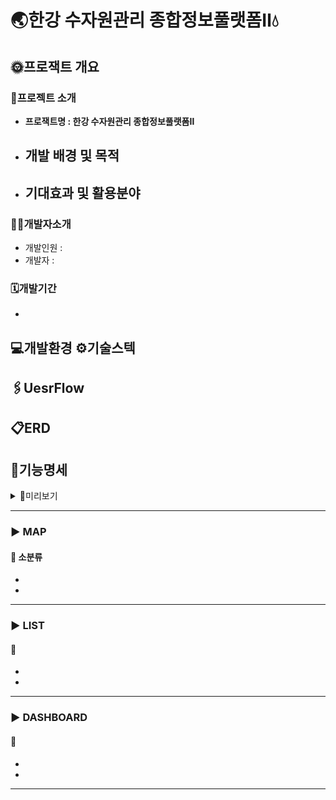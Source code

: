 # 🌏한강 수자원관리 종합정보풀랫폼Ⅱ💧

## 🌞프로잭트 개요
### 📢프로젝트 소개
- **프로잭트명 : 한강 수자원관리 종합정보풀랫폼Ⅱ** 
- **개발 배경 및 목적**
    - 
- **기대효과 및 활용분야**
    - 

### 🧑‍💻개발자소개

- 개발인원 : 
- 개발자 : 


### 🗓️개발기간

- 


## 💻개발환경 ⚙️기술스텍



## 🖇️UesrFlow


## 📋ERD


## 📑기능명세

<details>
<summary>🔎미리보기</summary>

| 1  | 1 | 1 |
|----|---|---|
| 1) | 1 | 1 |


</details>

---

### ▶️ MAP

#### 📖 소분류

- 
-

---

### ▶️ LIST

#### 📖

-
-

---

### ▶️ DASHBOARD

#### 📖

-
-

---


